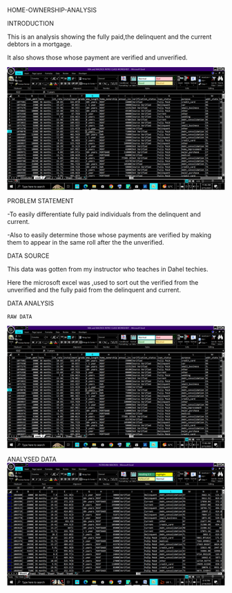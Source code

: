 HOME-OWNERSHIP-ANALYSIS

INTRODUCTION

This is an analysis showing  the fully paid,the delinquent and the current debtors in a mortgage.

It also shows those whose payment are verified and unverified.

![](mortgage&rent2.png)


PROBLEM STATEMENT

-To easily differentiate fully paid individuals from the delinquent and current.

-Also to easily determine those whose payments are verified by making them to appear in the same roll after the the unverified.

DATA SOURCE

This data was gotten from my instructor who teaches  in Dahel techies.

Here the microsoft excel was ,used to sort out the verified from  the unverified and the fully paid from the delinquent and current.

DATA ANALYSIS

    RAW DATA                     
![](mortgage&rent2.png)

ANALYSED DATA
 ![](mortgage&rent.png)
                       






